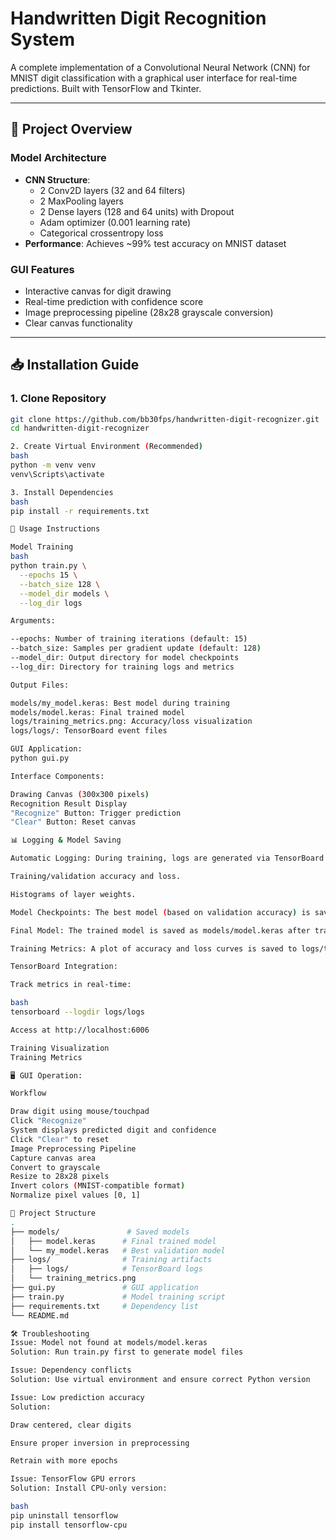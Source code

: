# Handwritten Digit Recognition System

A complete implementation of a Convolutional Neural Network (CNN) for MNIST digit classification with a graphical user interface for real-time predictions. Built with TensorFlow and Tkinter.

---

## 🌟 Project Overview

### Model Architecture
- **CNN Structure**:
  - 2 Conv2D layers (32 and 64 filters)
  - 2 MaxPooling layers
  - 2 Dense layers (128 and 64 units) with Dropout
  - Adam optimizer (0.001 learning rate)
  - Categorical crossentropy loss
- **Performance**: Achieves ~99% test accuracy on MNIST dataset

### GUI Features
- Interactive canvas for digit drawing
- Real-time prediction with confidence score
- Image preprocessing pipeline (28x28 grayscale conversion)
- Clear canvas functionality

---

## 📥 Installation Guide

### 1. Clone Repository
```bash
git clone https://github.com/bb30fps/handwritten-digit-recognizer.git
cd handwritten-digit-recognizer

2. Create Virtual Environment (Recommended)
bash
python -m venv venv
venv\Scripts\activate

3. Install Dependencies
bash
pip install -r requirements.txt

🚀 Usage Instructions

Model Training
bash
python train.py \
  --epochs 15 \
  --batch_size 128 \
  --model_dir models \
  --log_dir logs

Arguments:

--epochs: Number of training iterations (default: 15)
--batch_size: Samples per gradient update (default: 128)
--model_dir: Output directory for model checkpoints
--log_dir: Directory for training logs and metrics

Output Files:

models/my_model.keras: Best model during training
models/model.keras: Final trained model
logs/training_metrics.png: Accuracy/loss visualization
logs/logs/: TensorBoard event files

GUI Application:
python gui.py

Interface Components:

Drawing Canvas (300x300 pixels)
Recognition Result Display
"Recognize" Button: Trigger prediction
"Clear" Button: Reset canvas

📊 Logging & Model Saving

Automatic Logging: During training, logs are generated via TensorBoard and stored in logs/logs/. These include:

Training/validation accuracy and loss.

Histograms of layer weights.

Model Checkpoints: The best model (based on validation accuracy) is saved to models/my_model.keras.

Final Model: The trained model is saved as models/model.keras after training completes.

Training Metrics: A plot of accuracy and loss curves is saved to logs/training_metrics.png.

TensorBoard Integration:

Track metrics in real-time:

bash
tensorboard --logdir logs/logs

Access at http://localhost:6006

Training Visualization
Training Metrics

🖥️ GUI Operation:

Workflow

Draw digit using mouse/touchpad
Click "Recognize"
System displays predicted digit and confidence
Click "Clear" to reset
Image Preprocessing Pipeline
Capture canvas area
Convert to grayscale
Resize to 28x28 pixels
Invert colors (MNIST-compatible format)
Normalize pixel values [0, 1]

📂 Project Structure
.
├── models/               # Saved models
│   ├── model.keras      # Final trained model
│   └── my_model.keras   # Best validation model
├── logs/                # Training artifacts
│   ├── logs/            # TensorBoard logs
│   └── training_metrics.png
├── gui.py               # GUI application
├── train.py             # Model training script
├── requirements.txt     # Dependency list
└── README.md

🛠 Troubleshooting
Issue: Model not found at models/model.keras
Solution: Run train.py first to generate model files

Issue: Dependency conflicts
Solution: Use virtual environment and ensure correct Python version

Issue: Low prediction accuracy
Solution:

Draw centered, clear digits

Ensure proper inversion in preprocessing

Retrain with more epochs

Issue: TensorFlow GPU errors
Solution: Install CPU-only version:

bash
pip uninstall tensorflow
pip install tensorflow-cpu
